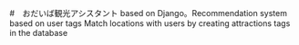 #　おだいば観光アシスタント
based on Django。Recommendation system based on user tags
Match locations with users by creating attractions tags in the database
